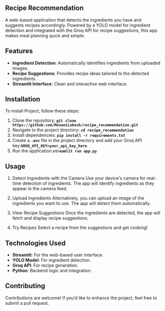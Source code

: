 ## **Recipe Recommendation**

A web-based application that detects the ingredients you have and suggests recipes accordingly. Powered by a YOLO model for ingredient detection and integrated with the Groq API for recipe suggestions, this app makes meal planning quick and simple.


## **Features**
- **Ingredient Detection**: Automatically identifies ingredients from uploaded images.
- **Recipe Suggestions**: Provides recipe ideas tailored to the detected ingredients.
- **Streamlit Interface**: Clean and interactive web interface.


## **Installation**

To install Project, follow these steps:
1. Clone the repository: **`git clone https://github.com/MonaniLokesh/recipe_recommendation.git`**
2. Navigate to the project directory: **`cd recipe_recommendation`**
3. Install dependencies: **`pip install -r requirements.txt`**
4. Create a **`.env`** file in the project directory and add your Groq API key:**`GROQ_API_KEY=your_api_key_here`**
5. Run the application:**`streamlit run app.py`**

## **Usage**
1. Detect Ingredients with the Camera
Use your device's camera for real-time detection of ingredients. The app will identify ingredients as they appear in the camera feed.

2. Upload Ingredients
Alternatively, you can upload an image of the ingredients you want to use. The app will detect them automatically.

3. View Recipe Suggestions
Once the ingredients are detected, the app will fetch and display recipe suggestions.

4. Try Recipes
Select a recipe from the suggestions and get cooking!

## **Technologies Used**
- **Streamlit**: For the web-based user interface.
- **YOLO Model**: For ingredient detection.
- **Groq API**: For recipe generation.
- **Python**: Backend logic and integration.

## **Contributing**
Contributions are welcome! If you’d like to enhance the project, feel free to submit a pull request.
